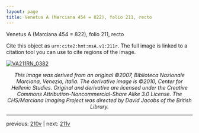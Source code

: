```yaml
---
layout: page
title: Venetus A (Marciana 454 = 822), folio 211, recto
---
```


Venetus A (Marciana 454 = 822), folio 211, recto

Cite this object as `urn:cite2:hmt:msA.v1:211r`.  The full image is linked to a citation tool you can use to cite regions of the image.

[![VA211RN_0382](http://www.homermultitext.org/iipsrv?IIIF=/project/homer/pyramidal/deepzoom/hmt/vaimg/2017a/VA211RN_0382.tif/full/800,/0/default.jpg)](http://www.homermultitext.org/ict2/?urn=urn:cite2:hmt:vaimg.2017a:VA211RN_0382) 

<p style="text-align: center; font-style: italic;">This image was derived from an original ©2007, Biblioteca Nazionale Marciana, Venezia, Italia. The derivative image is ©2010, Center for Hellenic Studies. Original and derivative are licensed under the Creative Commons Attribution-Noncommercial-Share Alike 3.0 License. The CHS/Marciana Imaging Project was directed by David Jacobs of the British Library.</p>

---

previous: [210v](../210v/) | next: [211v](../211v/)